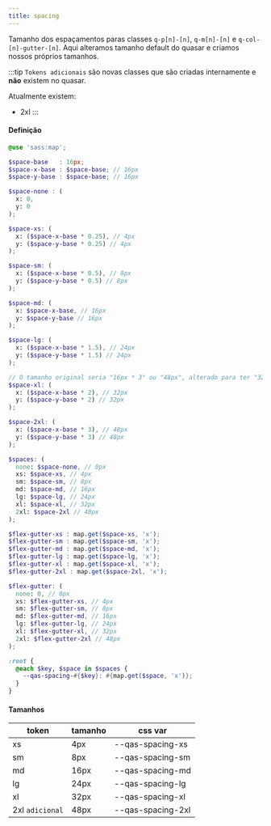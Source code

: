 ```yaml
---
title: spacing
---
```


Tamanho dos espaçamentos paras classes `q-p[n]-[n]`, `q-m[n]-[n]` e `q-col-[n]-gutter-[n]`.
Aqui alteramos tamanho default do quasar e criamos nossos próprios tamanhos.

:::tip
`Tokens adicionais` são novas classes que são criadas internamente e **não** existem no quasar.

Atualmente existem:
- 2xl
:::


#### Definição
```scss
@use 'sass:map';

$space-base   : 16px;
$space-x-base : $space-base; // 16px
$space-y-base : $space-base; // 16px

$space-none : (
  x: 0,
  y: 0
);

$space-xs: (
  x: ($space-x-base * 0.25), // 4px
  y: ($space-y-base * 0.25) // 4px
);

$space-sm: (
  x: ($space-x-base * 0.5), // 8px
  y: ($space-y-base * 0.5) // 8px
);

$space-md: (
  x: $space-x-base, // 16px
  y: $space-y-base // 16px
);

$space-lg: (
  x: ($space-x-base * 1.5), // 24px
  y: ($space-y-base * 1.5) // 24px
);

// O tamanho original seria "16px * 3" ou "48px", alterado para ter "32px"
$space-xl: (
  x: ($space-x-base * 2), // 32px
  y: ($space-y-base * 2) // 32px
);

$space-2xl: (
  x: ($space-x-base * 3), // 48px
  y: ($space-y-base * 3) // 48px
);

$spaces: (
  none: $space-none, // 0px
  xs: $space-xs, // 4px
  sm: $space-sm, // 8px
  md: $space-md, // 16px
  lg: $space-lg, // 24px
  xl: $space-xl, // 32px
  2xl: $space-2xl // 48px
);

$flex-gutter-xs : map.get($space-xs, 'x');
$flex-gutter-sm : map.get($space-sm, 'x');
$flex-gutter-md : map.get($space-md, 'x');
$flex-gutter-lg : map.get($space-lg, 'x');
$flex-gutter-xl : map.get($space-xl, 'x');
$flex-gutter-2xl : map.get($space-2xl, 'x');

$flex-gutter: (
  none: 0, // 0px
  xs: $flex-gutter-xs, // 4px
  sm: $flex-gutter-sm, // 8px
  md: $flex-gutter-md, // 16px
  lg: $flex-gutter-lg, // 24px
  xl: $flex-gutter-xl, // 32px
  2xl: $flex-gutter-2xl // 48px
);

:root {
  @each $key, $space in $spaces {
    --qas-spacing-#{$key}: #{map.get($space, 'x')};
  }
}
```

#### Tamanhos
| token | tamanho | css var
| ------------ | ------------ | ------------ |
| xs | 4px | --qas-spacing-xs |
| sm | 8px | --qas-spacing-sm |
| md | 16px | --qas-spacing-md |
| lg | 24px | --qas-spacing-lg |
| xl | 32px | --qas-spacing-xl |
| 2xl `adicional` | 48px | --qas-spacing-2xl |
